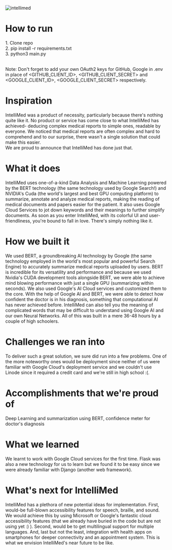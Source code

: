 ![intellimed](https://user-images.githubusercontent.com/53670363/121812988-b0e9aa00-cc9c-11eb-9565-88d4ac0a857b.png)

<h1>How to run</h1>
1. Clone repo<br>
2. pip install -r requirements.txt<br>
3. python3 main.py<br>
<br>

Note: Don't forget to add your own OAuth2 keys for GitHub, Google in .env in place of <GITHUB_CLIENT_ID>, <GITHUB_CLIENT_SECRET> and <GOOGLE_CLIENT_ID>, <GOOGLE_CLIENT_SECRET> respectively.

<h1>Inspiration</h1>
IntelliMed was a product of necessity, particularly because there's nothing quite like it. No product or service has come close to what IntelliMed has achieved- deducing complex medical reports to simple ones, readable by everyone. We noticed that medical reports are often complex and hard to comprehend and to our surprise, there wasn't a single solution that could make this easier.
<br>
We are proud to announce that IntelliMed has done just that.

<h1>What it does</h1>
IntelliMed uses one-of-a-kind Data Analysis and Machine Learning powered by the BERT technology (the same technology used by Google Search!) and NVIDIA's Cuda (the world's largest and best GPU computing platform) to summarize, annotate and analyze medical reports, making the reading of medical documents and papers easier for the patient. It also uses Google Cloud Services to jot down keywords and their meanings to further simplify documents. As soon as you enter IntelliMed, with its colorful UI and user-friendliness, you're bound to fall in love. There's simply nothing like it.

<h1>How we built it</h1>
We used BERT, a groundbreaking AI technology by Google (the same technology employed in the world's most popular and powerful Search Engine) to accurately summarize medical reports uploaded by users. BERT is incredible for its versatility and performance and because we used Nvidia's CUDA development tools alongside BERT, we were able to achieve mind blowing performance with just a single GPU (summarizing within seconds). We also used Google's AI Cloud services and customized them to the core. With the help of Google AI and BERT, we were able to detect how confident the doctor is in his diagnosis, something that computational AI has never achieved before. IntelliMed can also tell you the meaning of complicated words that may be difficult to understand using Google AI and our own Neural Networks. All of this was built in a mere 36-48 hours by a couple of high schoolers.

<h1>Challenges we ran into</h1>
To deliver such a great solution, we sure did run into a few problems. One of the more noteworthy ones would be deployment since neither of us were familiar with Google Cloud's deployment service and we couldn't use Linode since it required a credit card and we're still in high school :(.

<h1>Accomplishments that we're proud of</h1>
Deep Learning and summarization using BERT, confidence meter for doctor's diagnosis

<h1>What we learned</h1>
We learnt to work with Google Cloud services for the first time. Flask was also a new technology for us to learn but we found it to be easy since we were already familiar with Django (another web framework).

<h1>What's next for IntelliMed</h1>
IntelliMed has a plethora of new potential ideas for implementation. First, would-be full-blown accessibility features for speech, braille, and sound. We would achieve this by using Microsoft or Google's fantastic cloud accessibility features (that we already have buried in the code but are not using yet :) ). Second, would be to get multilingual support for multiple languages. And, last but not the least, integration with health apps on smartphones for deeper connectivity and an appointment system. This is what we envision IntelliMed's near future to be like.
